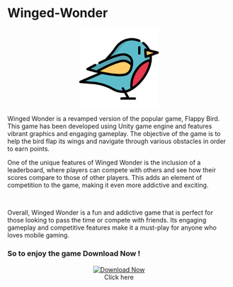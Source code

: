 # Winged-Wonder


<p align="center">
<img height="180em" Width="180em"src="https://github.com/Mahtab12381/Winged-Wonder/blob/main/robin.png?raw=true" align = "center"/>
</p>

 Winged Wonder is a revamped version of the popular game, Flappy Bird. This game has been developed using Unity game engine and features vibrant graphics and engaging gameplay. The objective of the game is to help the bird flap its wings and navigate through various obstacles in order to earn points.
<br>

 One of the unique features of Winged Wonder is the inclusion of a leaderboard, where players can compete with others and see how their scores compare to those of other players. This adds an element of competition to the game, making it even more addictive and exciting.

<br>

 Overall, Winged Wonder is a fun and addictive game that is perfect for those looking to pass the time or compete with friends. Its engaging gameplay and competitive features make it a must-play for anyone who loves mobile gaming.
 
  ### So to enjoy the game Download Now !

 
<p align="Center">
<a href="https://github.com/Mahtab12381/Winged-Wonder/releases/tag/exe"><img align="center" src="https://cdn.pixabay.com/photo/2016/02/08/19/52/button-1187460_960_720.png" alt="Download Now" height="90" width="200" /></a><br>
Click here
<p>
